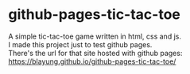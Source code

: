 # github-pages-tic-tac-toe
A simple tic-tac-toe game written in html, css and js.  
I made this project just to test github pages.  
There's the url for that site hosted with github pages: https://blayung.github.io/github-pages-tic-tac-toe/
